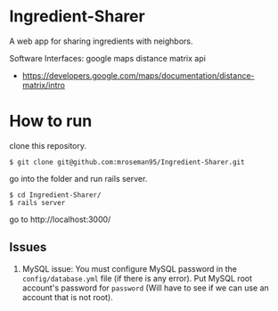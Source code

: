 # Ingredient-Sharer
A web app for sharing ingredients with neighbors.

Software Interfaces:
google maps distance matrix api
- https://developers.google.com/maps/documentation/distance-matrix/intro

# How to run

clone this repository.

```
$ git clone git@github.com:mroseman95/Ingredient-Sharer.git
```

go into the folder and run rails server.

```
$ cd Ingredient-Sharer/
$ rails server
```

go to http://localhost:3000/

## Issues

1. MySQL issue: You must configure MySQL password in the `config/database.yml` file (if there is any error). Put MySQL root account's password for `password` (Will have to see if we can use an account that is not root).